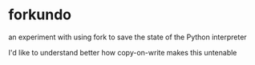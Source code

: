 # forkundo

an experiment with using fork to save the state of the Python interpreter

I'd like to understand better how copy-on-write makes this untenable

